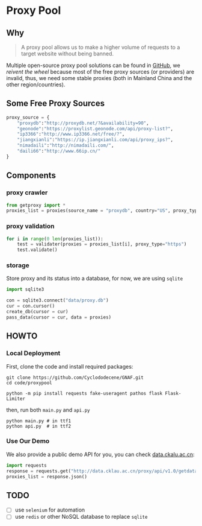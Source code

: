 # Proxy Pool

## Why

> A proxy pool allows us to make a higher volume of requests to a target website without being banned.

Multiple open-source proxy pool solutions can be found in [GitHub](https://github.com/topics/proxypool), we *reivent the wheel* because most of the free proxy sources (or providers) are invalid, thus, we need some stable proxies (both in Mainland China and the other region/countries).

## Some Free Proxy Sources

```python
proxy_source = {
    "proxydb":"http://proxydb.net/?&availability=90",
    "geonode":"https://proxylist.geonode.com/api/proxy-list?",
    "ip3366":"http://www.ip3366.net/free/?",
    "jiangxianli":"https://ip.jiangxianli.com/api/proxy_ips?",
    "nimadaili":"http://nimadaili.com/",
    "daili66":"http://www.66ip.cn/"
}
```

## Components

### proxy crawler

```python
from getproxy import * 
proxies_list = proxies(source_name = "proxydb", country="US", proxy_type="http", anonymity="elite").collect()
```

### proxy validation

```python
for i in range(0 len(proxies_list)):
    test = validater(proxies = proxies_list[i], proxy_type="https")
    test.validate()
```

### storage

Store proxy and its status into a database, for now, we are using `sqlite`

```python
import sqlite3

con = sqlite3.connect("data/proxy.db")
cur = con.cursor()
create_db(cursor = cur)
pass_data(cursor = cur, data = proxies)
```

## HOWTO

### Local Deployment

First, clone the code and install required packages:

```shell
git clone https://github.com/Cyclododecene/GNAF.git
cd code/proxypool

python -m pip install requests fake-useragent pathos flask Flask-Limiter
```

then, run both `main.py` and `api.py`

```shell
python main.py # in ttf1
python api.py  # in ttf2
```


### Use Our Demo

We also provide a public demo API for you, you can check [data.ckalu.ac.cn](https://data.cklau.ac.cn/proxy/api/v1.0/info):

```python
import requests
response = requests.get("http://data.cklau.ac.cn/proxy/api/v1.0/getdata?ProxyType=socks5&Num=5")
proxies_list = response.json()
```

## TODO

- [ ] use `selenium` for automation
- [ ] use `redis` or other NoSQL database to replace `sqlite`
